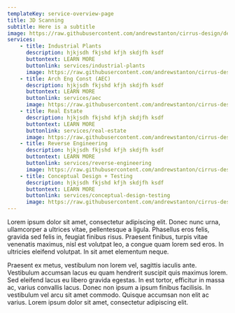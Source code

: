 ```yaml
---
templateKey: service-overview-page
title: 3D Scanning
subtitle: Here is a subtitle
image: https://raw.githubusercontent.com/andrewstanton/cirrus-design/develop/static/img/3d-scanning-floor-ceiling.jpg
services:
    - title: Industrial Plants
      description: hjkjsdh fkjshd kfjh skdjfh ksdf 
      buttontext: LEARN MORE
      buttonlink: services/industrial-plants
      image: https://raw.githubusercontent.com/andrewstanton/cirrus-design/develop/static/img/3d-scanning-floor-ceiling.jpg
    - title: Arch Eng Const (AEC)
      description: hjkjsdh fkjshd kfjh skdjfh ksdf 
      buttontext: LEARN MORE
      buttonlink: services/aec 
      image: https://raw.githubusercontent.com/andrewstanton/cirrus-design/develop/static/img/3d-scanning-floor-ceiling.jpg
    - title: Real Estate
      description: hjkjsdh fkjshd kfjh skdjfh ksdf 
      buttontext: LEARN MORE
      buttonlink: services/real-estate
      image: https://raw.githubusercontent.com/andrewstanton/cirrus-design/develop/static/img/3d-scanning-floor-ceiling.jpg
    - title: Reverse Engineering
      description: hjkjsdh fkjshd kfjh skdjfh ksdf 
      buttontext: LEARN MORE
      buttonlink: services/reverse-engineering
      image: https://raw.githubusercontent.com/andrewstanton/cirrus-design/develop/static/img/3d-scanning-floor-ceiling.jpg
    - title: Conceptual Design + Testing
      description: hjkjsdh fkjshd kfjh skdjfh ksdf 
      buttontext: LEARN MORE
      buttonlink: services/conceptual-design-testing
      image: https://raw.githubusercontent.com/andrewstanton/cirrus-design/develop/static/img/3d-scanning-floor-ceiling.jpg
---
```

Lorem ipsum dolor sit amet, consectetur adipiscing elit. Donec nunc urna, ullamcorper a ultrices vitae, pellentesque a ligula. Phasellus eros felis, gravida sed felis in, feugiat finibus risus. Praesent finibus, turpis vitae venenatis maximus, nisl est volutpat leo, a congue quam lorem sed eros. In ultricies eleifend volutpat. In sit amet elementum neque. 

Praesent ex metus, vestibulum non lorem vel, sagittis iaculis ante. Vestibulum accumsan lacus eu quam hendrerit suscipit quis maximus lorem. Sed eleifend lacus eu libero gravida egestas. In est tortor, efficitur in massa ac, varius convallis lacus. Donec non ipsum a ipsum finibus facilisis. In vestibulum vel arcu sit amet commodo. Quisque accumsan non elit ac varius. Lorem ipsum dolor sit amet, consectetur adipiscing elit.